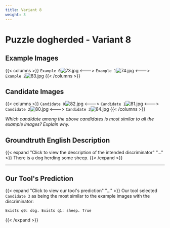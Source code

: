 ```yaml
---
title: Variant 8
weight: 3
---
```


# Puzzle dogherded - Variant 8

## Example Images
{{< columns >}}
`Example 0`![73.jpg](/natscene_data/images/73.jpg)
<--->
`Example 1`![74.jpg](/natscene_data/images/74.jpg)
<--->
`Example 2`![83.jpg](/natscene_data/images/83.jpg)
{{< /columns >}}

## Candidate Images
{{< columns >}}
`Candidate 0`![82.jpg](/natscene_data/images/82.jpg)
<--->
`Candidate 1`![81.jpg](/natscene_data/images/81.jpg)
<--->
`Candidate 2`![80.jpg](/natscene_data/images/80.jpg)
<--->
`Candidate 3`![84.jpg](/natscene_data/images/84.jpg)
{{< /columns >}}

*Which candidate among the above candidates is most similar to all the example images? Explain why.*

## Groundtruth English Description

{{< expand "Click to view the description of the intended discriminator" "..." >}}
There is a dog herding some sheep.
{{< /expand >}}

---



## Our Tool's Prediction

{{< expand "Click to view our tool's prediction" "..." >}}
Our tool selected `Candidate 3` as being the most similar to the example images with the discriminator:
```plaintext
Exists q0: dog. Exists q1: sheep. True
```
{{< /expand >}}

